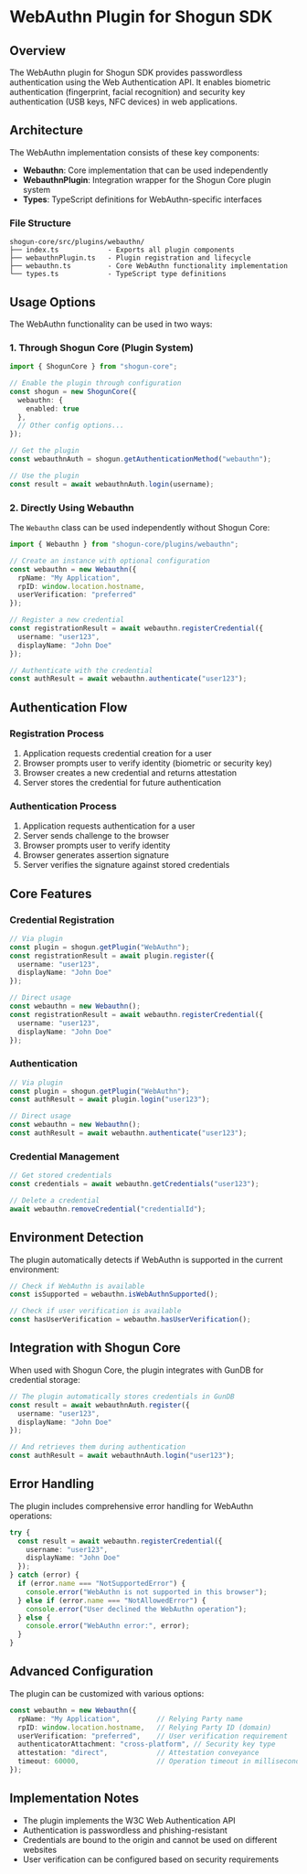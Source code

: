 # WebAuthn Plugin for Shogun SDK

## Overview

The WebAuthn plugin for Shogun SDK provides passwordless authentication using the Web Authentication API. It enables biometric authentication (fingerprint, facial recognition) and security key authentication (USB keys, NFC devices) in web applications.

## Architecture

The WebAuthn implementation consists of these key components:

- **Webauthn**: Core implementation that can be used independently
- **WebauthnPlugin**: Integration wrapper for the Shogun Core plugin system
- **Types**: TypeScript definitions for WebAuthn-specific interfaces

### File Structure

```
shogun-core/src/plugins/webauthn/
├── index.ts            - Exports all plugin components
├── webauthnPlugin.ts   - Plugin registration and lifecycle
├── webauthn.ts         - Core WebAuthn functionality implementation
└── types.ts            - TypeScript type definitions
```

## Usage Options

The WebAuthn functionality can be used in two ways:

### 1. Through Shogun Core (Plugin System)

```typescript
import { ShogunCore } from "shogun-core";

// Enable the plugin through configuration
const shogun = new ShogunCore({
  webauthn: {
    enabled: true
  },
  // Other config options...
});

// Get the plugin
const webauthnAuth = shogun.getAuthenticationMethod("webauthn");

// Use the plugin
const result = await webauthnAuth.login(username);
```

### 2. Directly Using Webauthn

The `Webauthn` class can be used independently without Shogun Core:

```typescript
import { Webauthn } from "shogun-core/plugins/webauthn";

// Create an instance with optional configuration
const webauthn = new Webauthn({
  rpName: "My Application",
  rpID: window.location.hostname,
  userVerification: "preferred"
});

// Register a new credential
const registrationResult = await webauthn.registerCredential({
  username: "user123",
  displayName: "John Doe"
});

// Authenticate with the credential
const authResult = await webauthn.authenticate("user123");
```

## Authentication Flow

### Registration Process

1. Application requests credential creation for a user
2. Browser prompts user to verify identity (biometric or security key)
3. Browser creates a new credential and returns attestation
4. Server stores the credential for future authentication

### Authentication Process

1. Application requests authentication for a user
2. Server sends challenge to the browser
3. Browser prompts user to verify identity
4. Browser generates assertion signature
5. Server verifies the signature against stored credentials

## Core Features

### Credential Registration

```typescript
// Via plugin
const plugin = shogun.getPlugin("WebAuthn");
const registrationResult = await plugin.register({
  username: "user123",
  displayName: "John Doe"
});

// Direct usage
const webauthn = new Webauthn();
const registrationResult = await webauthn.registerCredential({
  username: "user123",
  displayName: "John Doe"
});
```

### Authentication

```typescript
// Via plugin
const plugin = shogun.getPlugin("WebAuthn");
const authResult = await plugin.login("user123");

// Direct usage
const webauthn = new Webauthn();
const authResult = await webauthn.authenticate("user123");
```

### Credential Management

```typescript
// Get stored credentials
const credentials = await webauthn.getCredentials("user123");

// Delete a credential
await webauthn.removeCredential("credentialId");
```

## Environment Detection

The plugin automatically detects if WebAuthn is supported in the current environment:

```typescript
// Check if WebAuthn is available
const isSupported = webauthn.isWebAuthnSupported();

// Check if user verification is available
const hasUserVerification = webauthn.hasUserVerification();
```

## Integration with Shogun Core

When used with Shogun Core, the plugin integrates with GunDB for credential storage:

```typescript
// The plugin automatically stores credentials in GunDB
const result = await webauthnAuth.register({
  username: "user123",
  displayName: "John Doe"
});

// And retrieves them during authentication
const authResult = await webauthnAuth.login("user123");
```

## Error Handling

The plugin includes comprehensive error handling for WebAuthn operations:

```typescript
try {
  const result = await webauthn.registerCredential({
    username: "user123",
    displayName: "John Doe"
  });
} catch (error) {
  if (error.name === "NotSupportedError") {
    console.error("WebAuthn is not supported in this browser");
  } else if (error.name === "NotAllowedError") {
    console.error("User declined the WebAuthn operation");
  } else {
    console.error("WebAuthn error:", error);
  }
}
```

## Advanced Configuration

The plugin can be customized with various options:

```typescript
const webauthn = new Webauthn({
  rpName: "My Application",         // Relying Party name
  rpID: window.location.hostname,   // Relying Party ID (domain)
  userVerification: "preferred",    // User verification requirement
  authenticatorAttachment: "cross-platform", // Security key type
  attestation: "direct",            // Attestation conveyance
  timeout: 60000,                   // Operation timeout in milliseconds
});
```

## Implementation Notes

- The plugin implements the W3C Web Authentication API
- Authentication is passwordless and phishing-resistant
- Credentials are bound to the origin and cannot be used on different websites
- User verification can be configured based on security requirements 
